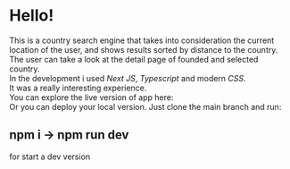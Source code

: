 # Hello!

This is a country search engine that takes into consideration the current location of the user, and shows results sorted by distance to the country. \
The user can take a look at the detail page of founded and selected country.\
In the development i used _Next JS_, _Typescript_ and modern _CSS_.\
It was a really interesting experience.\
You can explore the live version of app here: []()\
Or you can deploy your local version.
Just clone the main branch and run:

## npm i -> npm run dev

for start a dev version
